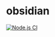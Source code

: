 # obsidian
 
[![Node.js CI](https://github.com/rustymotors/obsidian/actions/workflows/node.js.yml/badge.svg)](https://github.com/rustymotors/obsidian/actions/workflows/node.js.yml)
